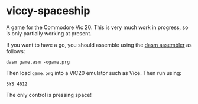 # viccy-spaceship
A game for the Commodore Vic 20. This is very much work in progress, so is only partially working at present.

If you want to have a go, you should assemble using the [dasm assembler](https://github.com/cprieto/dasm) as follows:

`dasm game.asm -ogame.prg`

Then load `game.prg` into a VIC20 emulator such as Vice. Then run using:

`SYS 4612`

The only control is pressing space!

